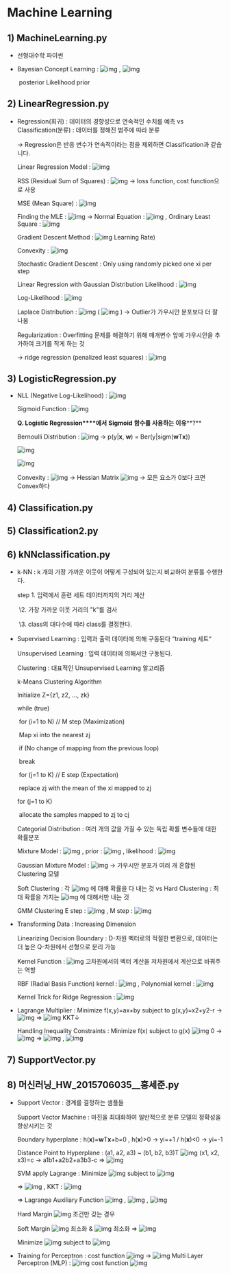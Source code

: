 # Machine Learning

## 1) MachineLearning.py

- 선형대수학 파이썬

- Bayesian Concept Learning :   ![img](file:///C:\Users\msi\AppData\Local\Temp\DRW00005c1c09ae.gif)   ,    ![img](file:///C:\Users\msi\AppData\Local\Temp\DRW00005c1c09b0.gif)  

  ​                                                                        posterior Likelihood prior



## 2) LinearRegression.py

- Regression(회귀) : 데이터의 경향성으로 연속적인 수치를 예측 vs Classification(분류) : 데이터를 정해진 범주에 따라 분류

   → Regression은 반응 변수가 연속적이라는 점을 제외하면 Classification과 같습니다.

  Linear Regression Model :   ![img](file:///C:\Users\msi\AppData\Local\Temp\DRW00005c1c09b4.gif)  

  RSS (Residual Sum of Squares) :   ![img](file:///C:\Users\msi\AppData\Local\Temp\DRW00005c1c09b6.gif)   → loss function, cost function으로 사용

  MSE (Mean Square) :   ![img](file:///C:\Users\msi\AppData\Local\Temp\DRW00005c1c09b8.gif)  

  Finding the MLE :   ![img](file:///C:\Users\msi\AppData\Local\Temp\DRW00005c1c09ba.gif)   → Normal Equation :   ![img](file:///C:\Users\msi\AppData\Local\Temp\DRW00005c1c09bc.gif)   , Ordinary Least Square :   ![img](file:///C:\Users\msi\AppData\Local\Temp\DRW00005c1c09be.gif)  

  Gradient Descent Method :   ![img](file:///C:\Users\msi\AppData\Local\Temp\DRW00005c1c09c0.gif)  Learning Rate)

  Convexity :   ![img](file:///C:\Users\msi\AppData\Local\Temp\DRW00005c1c09c2.gif)  

  Stochastic Gradient Descent : Only using randomly picked one xi per step

  Linear Regression with Gaussian Distribution Likelihood :   ![img](file:///C:\Users\msi\AppData\Local\Temp\DRW00005c1c09c4.gif)  

  Log-Likelihood :   ![img](file:///C:\Users\msi\AppData\Local\Temp\DRW00005c1c09c6.gif)  

  Laplace Distribution :   ![img](file:///C:\Users\msi\AppData\Local\Temp\DRW00005c1c09c8.gif)     (  ![img](file:///C:\Users\msi\AppData\Local\Temp\DRW00005c1c09ca.gif)  ) → Outlier가 가우시안 분포보다 더 잘 나옴

  Regularization : Overfitting 문제를 해결하기 위해 매개변수 앞에 가우시안을 추가하여 크기를 작게 하는 것

   → ridge regression (penalized least squares) :   ![img](file:///C:\Users\msi\AppData\Local\Temp\DRW00005c1c09cc.gif)  



## 3) LogisticRegression.py

- NLL (Negative Log-Likelihood) :   ![img](file:///C:\Users\msi\AppData\Local\Temp\DRW00005c1c09d0.gif)  

  Sigmoid Function :   ![img](file:///C:\Users\msi\AppData\Local\Temp\DRW00005c1c09d2.gif)  

  **Q. Logistic Regression****에서** **Sigmoid** **함수를 사용하는 이유****?** 

  Bernoulli Distribution :   ![img](file:///C:\Users\msi\AppData\Local\Temp\DRW00005c1c09d4.gif)                   → p(y|**x**, **w**) = Ber(y|sigm(**w**T**x**))

    ![img](file:///C:\Users\msi\AppData\Local\Temp\DRW00005c1c09d6.gif)  

    ![img](file:///C:\Users\msi\AppData\Local\Temp\DRW00005c1c09d8.gif)  

  Convexity :   ![img](file:///C:\Users\msi\AppData\Local\Temp\DRW00005c1c09da.gif)   → Hessian Matrix   ![img](file:///C:\Users\msi\AppData\Local\Temp\DRW00005c1c09dc.gif)   → 모든 요소가 0보다 크면 Convex하다



## 4) Classification.py

## 5) Classification2.py

## 6) kNNclassification.py

- k-NN : k 개의 가장 가까운 이웃이 어떻게 구성되어 있는지 비교하여 분류를 수행한다.

  step 1. 입력에서 훈련 세트 데이터까지의 거리 계산

  ​     \2. 가장 가까운 이웃 거리의 "k"를 검사

  ​     \3. class의 대다수에 따라 class를 결정한다.

- Supervised Learning : 입력과 출력 데이터에 의해 구동된다 “training 세트“

  Unsupervised Learning : 입력 데이터에 의해서만 구동된다.

  Clustering : 대표적인 Unsupervised Learning 알고리즘

  k-Means Clustering Algorithm

   Initialize Z={z1, z2, ..., zk}

   while (true)

  ​    for (i=1 to N)                                        // M step (Maximization)

  ​       Map xi into the nearest zj

  ​    if (No change of mapping from the previous loop)

  ​       break

  ​    for (j=1 to K)                                        // E step (Expectation)

  ​       replace zj with the mean of the xi mapped to zj

   for (j=1 to K)

  ​    allocate the samples mapped to zj to cj

  Categorial Distribution : 여러 개의 값을 가질 수 있는 독립 확률 변수들에 대한 확률분포

  Mixture Model :   ![img](file:///C:\Users\msi\AppData\Local\Temp\DRW00005c1c09e4.gif)   , prior :   ![img](file:///C:\Users\msi\AppData\Local\Temp\DRW00005c1c09e6.gif)   , likelihood :   ![img](file:///C:\Users\msi\AppData\Local\Temp\DRW00005c1c09e8.gif)  

  Gaussian Mixture Model :   ![img](file:///C:\Users\msi\AppData\Local\Temp\DRW00005c1c09ea.gif)    → 가우시안 분포가 여러 개 혼합된 Clustering 모델

  Soft Clustering : 각   ![img](file:///C:\Users\msi\AppData\Local\Temp\DRW00005c1c09ec.gif)  에 대해 확률을 다 내는 것 vs Hard Clustering : 최대 확률을 가지는   ![img](file:///C:\Users\msi\AppData\Local\Temp\DRW00005c1c09ee.gif)  에 대해서만 내는 것

  GMM Clustering E step :   ![img](file:///C:\Users\msi\AppData\Local\Temp\DRW00005c1c09f0.gif)   , M step :   ![img](file:///C:\Users\msi\AppData\Local\Temp\DRW00005c1c09f2.gif)  

- Transforming Data : Increasing Dimension

  Linearizing Decision Boundary : D-차원 벡터로의 적절한 변환으로, 데이터는 더 높은 Q-차원에서 선형으로 분리 가능

  Kernel Function :   ![img](file:///C:\Users\msi\AppData\Local\Temp\DRW00005c1c09f6.gif)   고차원에서의 벡터 계산을 저차원에서 계산으로 바꿔주는 역할

  RBF (Radial Basis Function) kernel :   ![img](file:///C:\Users\msi\AppData\Local\Temp\DRW00005c1c09f8.gif)   , Polynomial kernel :   ![img](file:///C:\Users\msi\AppData\Local\Temp\DRW00005c1c09fa.gif)  

  Kernel Trick for Ridge Regression :   ![img](file:///C:\Users\msi\AppData\Local\Temp\DRW00005c1c09fc.gif)  

- Lagrange Multiplier : Minimize f(x,y)=ax+by subject to g(x,y)=x2+y2-r →   ![img](file:///C:\Users\msi\AppData\Local\Temp\DRW00005c1c0a00.gif)   ⇒   ![img](file:///C:\Users\msi\AppData\Local\Temp\DRW00005c1c0a02.gif)       KKT↓

  Handling Inequality Constraints : Minimize f(x) subject to g(x)  ![img](file:///C:\Users\msi\AppData\Local\Temp\DRW00005c1c0a04.gif)  0 →   ![img](file:///C:\Users\msi\AppData\Local\Temp\DRW00005c1c0a06.gif)   ⇒   ![img](file:///C:\Users\msi\AppData\Local\Temp\DRW00005c1c0a08.gif)   ,   ![img](file:///C:\Users\msi\AppData\Local\Temp\DRW00005c1c0a0a.gif)  



## 7) SupportVector.py

## 8) 머신러닝_HW_2015706035_\_홍세준.py

- Support Vector : 경계를 결정하는 샘플들

  Support Vector Machine : 마진을 최대화하여 일반적으로 분류 모델의 정확성을 향상시키는 것

  Boundary hyperplane : h(**x**)=**w**T**x**+b=0 , h(**x**)>0 → yi=+1 / h(**x**)<0 → yi=-1

  Distance Point to Hyperplane : (a1, a2, a3) ~ (b1, b2, b3)T  ![img](file:///C:\Users\msi\AppData\Local\Temp\DRW00005c1c0a0e.gif)  (x1, x2, x3)=c → a1b1+a2b2+a3b3-c ⇒   ![img](file:///C:\Users\msi\AppData\Local\Temp\DRW00005c1c0a10.gif)  

  SVM apply Lagrange : Minimize   ![img](file:///C:\Users\msi\AppData\Local\Temp\DRW00005c1c0a12.gif)   subject to   ![img](file:///C:\Users\msi\AppData\Local\Temp\DRW00005c1c0a14.gif)  

   ⇒   ![img](file:///C:\Users\msi\AppData\Local\Temp\DRW00005c1c0a16.gif)   ,   KKT :   ![img](file:///C:\Users\msi\AppData\Local\Temp\DRW00005c1c0a18.gif)  

   ⇒ Lagrange Auxiliary Function   ![img](file:///C:\Users\msi\AppData\Local\Temp\DRW00005c1c0a1a.gif)   ,     ![img](file:///C:\Users\msi\AppData\Local\Temp\DRW00005c1c0a1c.gif)   ,     ![img](file:///C:\Users\msi\AppData\Local\Temp\DRW00005c1c0a1e.gif)  

  Hard Margin   ![img](file:///C:\Users\msi\AppData\Local\Temp\DRW00005c1c0a20.gif)   조건만 갖는 경우

  Soft Margin   ![img](file:///C:\Users\msi\AppData\Local\Temp\DRW00005c1c0a22.gif)   최소화 &   ![img](file:///C:\Users\msi\AppData\Local\Temp\DRW00005c1c0a24.gif)   최소화                 ⇒   ![img](file:///C:\Users\msi\AppData\Local\Temp\DRW00005c1c0a26.gif)  

  Minimize   ![img](file:///C:\Users\msi\AppData\Local\Temp\DRW00005c1c0a28.gif)   subject to   ![img](file:///C:\Users\msi\AppData\Local\Temp\DRW00005c1c0a2a.gif)  

- Training for Perceptron : cost function   ![img](file:///C:\Users\msi\AppData\Local\Temp\DRW00005c1c0a2e.gif)   →   ![img](file:///C:\Users\msi\AppData\Local\Temp\DRW00005c1c0a30.gif)  Multi Layer Perceptron (MLP) :   ![img](file:///C:\Users\msi\AppData\Local\Temp\DRW00005c1c0a32.gif)   cost function   ![img](file:///C:\Users\msi\AppData\Local\Temp\DRW00005c1c0a34.gif)  